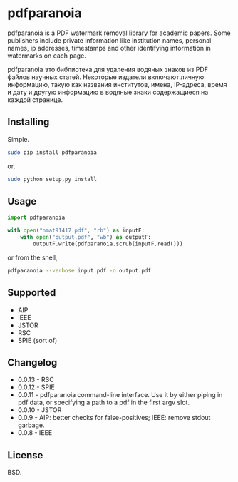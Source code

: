 # pdfparanoia

pdfparanoia is a PDF watermark removal library for academic papers. Some
publishers include private information like institution names, personal names,
ip addresses, timestamps and other identifying information in watermarks on
each page.

pdfparanoia это библиотека для удаления водяных знаков из PDF файлов научных
статей. Некоторые издатели включают личную информацию, такую как названия
институтов, имена, IP-адреса, время и дату и другую информацию в водяные знаки
содержащиеся на каждой странице.

## Installing

Simple.

``` bash
sudo pip install pdfparanoia
```

or,

``` bash
sudo python setup.py install
```

## Usage

``` python
import pdfparanoia

with open("nmat91417.pdf", "rb") as inputF:
    with open("output.pdf", "wb") as outputF:
        outputF.write(pdfparanoia.scrub(inputF.read()))
```

or from the shell,

``` bash
pdfparanoia --verbose input.pdf -o output.pdf
```

## Supported

* AIP
* IEEE
* JSTOR
* RSC
* SPIE (sort of)

## Changelog

* 0.0.13 - RSC
* 0.0.12 - SPIE
* 0.0.11 - pdfparanoia command-line interface. Use it by either piping in pdf data, or specifying a path to a pdf in the first argv slot.
* 0.0.10 - JSTOR
* 0.0.9 - AIP: better checks for false-positives; IEEE: remove stdout garbage.
* 0.0.8 - IEEE

## License

BSD.
